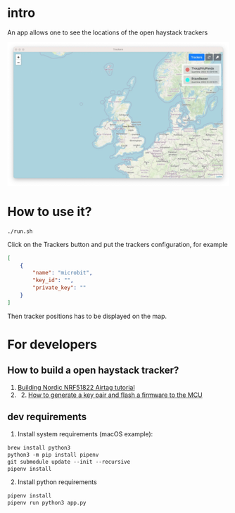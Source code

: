 # intro

An app allows one to see the locations of the open haystack trackers

![](img/b4add158-6f94-4d46-90cd-4ab8b51f82df.webp)

# How to use it?

```shell
./run.sh
```

Click on the Trackers button and put the trackers configuration, for example
```json
[
    {
        "name": "microbit",
        "key_id": "",
        "private_key": ""
    }
]
```

Then tracker positions has to be displayed on the map.


# For developers

## How to build a open haystack tracker?

1. [Building Nordic NRF51822 Airtag tutorial](https://dzianisv.github.io/notes/Embedded/Nordic-NRF51822-Airtag.html)
2. 2. [How to generate a key pair and flash a firmware to the MCU]([https://github.com/dzianisv/openhaystack-toolkit](https://github.com/dzianisv/openhaystack-toolkit/blob/main/README.md))

## dev requirements

1. Install system requirements (macOS example):
```shell
brew install python3
python3 -m pip install pipenv
git submodule update --init --recursive
pipenv install
```

2. Install python requirements

```shell
pipenv install
pipenv run python3 app.py
```
